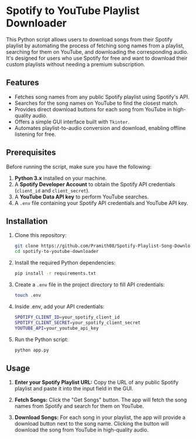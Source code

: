 # Spotify to YouTube Playlist Downloader

This Python script allows users to download songs from their Spotify playlist by automating the process of fetching song names from a playlist, searching for them on YouTube, and downloading the corresponding audio. It's designed for users who use Spotify for free and want to download their custom playlists without needing a premium subscription.

## Features

- Fetches song names from any public Spotify playlist using Spotify's API.
- Searches for the song names on YouTube to find the closest match.
- Provides direct download buttons for each song from YouTube in high-quality audio.
- Offers a simple GUI interface built with `Tkinter`.
- Automates playlist-to-audio conversion and download, enabling offline listening for free.

## Prerequisites

Before running the script, make sure you have the following:

1. **Python 3.x** installed on your machine.
2. A **Spotify Developer Account** to obtain the Spotify API credentials (`client_id` and `client_secret`).
3. A **YouTube Data API key** to perform YouTube searches.
4. A `.env` file containing your Spotify API credentials and YouTube API key.

## Installation

1. Clone this repository:
   ```bash
   git clone https://github.com/Pramith08/Spotify-Playlist-Song-Downloader.git
   cd spotify-to-youtube-downloader

2. Install the required Python dependencies:
   ```bash
   pip install -r requirements.txt

3. Create a `.env` file in the project directory to fill API credentials:
   ```bash
   touch .env

4. Inside .env, add your API credentials:
   ```bash
   SPOTIFY_CLIENT_ID=your_spotify_client_id
   SPOTIFY_CLIENT_SECRET=your_spotify_client_secret
   YOUTUBE_API=your_youtube_api_key
   
5. Run the Python script:
   ```bash
   python app.py

## Usage

1. **Enter your Spotify Playlist URL:** Copy the URL of any public Spotify playlist and paste it into the input field in the GUI.

2. **Fetch Songs:** Click the "Get Songs" button. The app will fetch the song names from Spotify and search for them on YouTube.

3. **Download Songs:** For each song in your playlist, the app will provide a download button next to the song name. Clicking the button will download the song from YouTube in high-quality audio.
   

